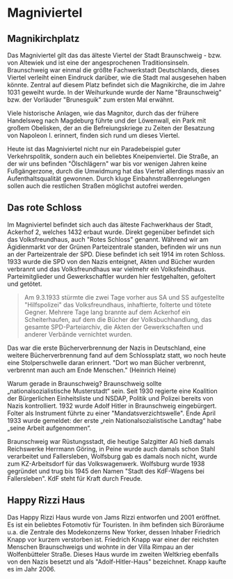 # Magniviertel
## Magnikirchplatz
Das Magniviertel gilt das das älteste Viertel der Stadt Braunschweig - bzw. von Altewiek und ist eine der angesprochenen Traditionsinseln. Braunschweig war einmal die größte Fachwerkstadt Deutschlands, dieses Viertel verleiht einen Eindruck darüber, wie die Stadt mal ausgesehen haben könnte. Zentral auf diesem Platz befindet sich die Magnikirche, die im Jahre 1031 geweiht wurde. In der Weihurkunde wurde der Name "Braunschweig" bzw. der Vorläuder "Brunesguik" zum ersten Mal erwähnt. 

Viele historische Anlagen, wie das Magnitor, durch das der frühere Handelsweg nach Magdeburg führte und der Löwenwall, ein Park mit großem Obelisken, der an die Befreiungskriege zu Zeiten der Besatzung von Napoleon I. erinnert, finden sich rund um dieses Viertel.

Heute ist das Magniviertel nicht nur ein Paradebeispiel guter Verkehrspolitik, sondern auch ein beliebtes Kneipenviertel. Die Straße, an der wir uns befinden "Ölschlägern" war bis vor wenigen Jahren keine Fußgängerzone, durch die Umwidmung hat das Viertel allerdings massiv an Aufenthaltsqualität gewonnen. Durch kluge Einbahnstraßenregelungen sollen auch die restlichen Straßen möglichst autofrei werden.

## Das rote Schloss
Im Magniviertel befindet sich auch das älteste Fachwerkhaus der Stadt, Ackerhof 2, welches 1432 erbaut wurde. Direkt gegenüber befindet sich das Volksfreundhaus, auch "Rotes Schloss" genannt. Während wir am Ägidienmarkt vor der Grünen Parteizentrale standen, befinden wir uns nun an der Parteizentrale der SPD. Diese befindet ich seit 1914 im roten Schloss. 1933 wurde die SPD von den Nazis enteignet, Akten und Bücher wurden verbrannt und das Volksfreundhaus war vielmehr ein Volksfeindhaus. Parteimitglieder und Gewerkschaftler wurden hier festgehalten, gefoltert und getötet.

> Am 9.3.1933 stürmte die zwei Tage vorher aus SA und SS aufgestellte "Hilfspolizei" das Volksfreundhaus, inhaftierte, folterte und tötete Gegner. Mehrere Tage lang brannte auf dem Ackerhof ein Scheiterhaufen, auf dem die Bücher der Volksbuchhandlung, das gesamte SPD-Parteiarchiv, die Akten der Gewerkschaften und anderer Verbände vernichtet wurden.

Das war die erste Bücherverbrennung der Nazis in Deutschland, eine weitere Bücherverbrennung fand auf dem Schlossplatz statt, wo noch heute eine Stolperschwelle daran erinnert. "Dort wo man Bücher verbrennt, verbrennt man auch am Ende Menschen." (Heinrich Heine)

Warum gerade in Braunschweig? Braunschweig sollte „nationalsozialistische Musterstadt“ sein. Seit 1930 regierte eine Koalition der Bürgerlichen Einheitsliste und NSDAP, Politik und Polizei bereits von Nazis kontrolliert. 1932 wurde Adolf Hitler in Braunschweig eingebürgert. Folter als Instrument führte zu einer "Mandatsverzichtswelle". Ende April 1933 wurde gemeldet:  der erste „rein Nationalsozialistische Landtag“ habe „seine Arbeit aufgenommen“.

Braunschweig war Rüstungsstadt, die heutige Salzgitter AG hieß damals Reichswerke Herrmann Göring, in Peine wurde auch damals schon Stahl verarbeitet und Fallersleben, Wolfsburg gab es damals noch nicht, wurde zum KZ-Arbeitsdorf für das Volkswagenwerk. Wolfsburg wurde 1938 gegründet und trug bis 1945 den Namen "Stadt des KdF-Wagens bei Fallersleben". KdF steht für Kraft durch Freude.

## Happy Rizzi Haus
Das Happy Rizzi Haus wurde von Jams Rizzi entworfen und 2001 eröffnet. Es ist ein beliebtes Fotomotiv für Touristen. In ihm befinden sich Büroräume u.a. die Zentrale des Modekonzerns New Yorker, dessen Inhaber Friedrich Knapp vor kurzem verstorben ist. Friedrich Knapp war einer der reichsten Menschen Braunschweigs und wohnte in der Villa Rimpau an der Wolfenbütteler Straße. Dieses Haus wurde im zweiten Weltkrieg ebenfalls von den Nazis besetzt und als "Adolf-Hitler-Haus" bezeichnet. Knapp kaufte es im Jahr 2006.